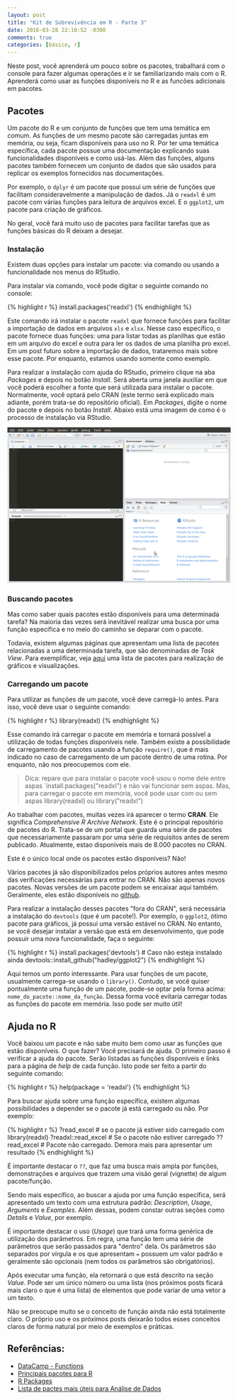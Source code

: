 ```yaml
---
layout: post
title: "Kit de Sobrevivência em R - Parte 3"
date: 2016-03-28 22:10:52 -0300
comments: true
categories: [básico, r]
---
```



Neste post, você aprenderá um pouco sobre os pacotes, trabalhará com o console para fazer algumas operações e ir se familiarizando mais com o R. Aprenderá como usar as funções disponíveis no R e as funcões adicionais em pacotes.

<!-- More -->

## Pacotes

Um pacote do R e um conjunto de funções que tem uma temática em comum. As funções de um mesmo pacote são carregadas juntas em memória, ou seja, ficam disponíveis para uso no R. Por ter uma temática específica, cada pacote possue uma documentação explicando suas funcionalidades disponíveis e como usá-las. Além das funções, alguns pacotes também fornecem um conjunto de dados que são usados para replicar os exemplos fornecidos nas documentações.

Por exemplo, o `dplyr` é um pacote que possui um série de funções que facilitam consideravelmente a manipulação de dados. Já o `readxl` é um pacote com várias funções para leitura de arquivos excel. E o `ggplot2`, um pacote para criação de gráficos.

No geral, você fará muito uso de pacotes para facilitar tarefas que as funções básicas do R deixam a desejar.

### Instalação

Existem duas opções para instalar um pacote: via comando ou usando a funcionalidade nos menus do RStudio.

Para instalar via comando, você pode digitar o seguinte comando no console:


{% highlight r %}
install.packages('readxl')
{% endhighlight %}

Este comando irá instalar o pacote `readxl` que fornece funções para facilitar a importação de dados em arquivos `xls` e `xlsx`. Nesse caso específico, o pacote fornece duas funções: uma para listar todas as planilhas que estão em um arquivo do excel e outra para ler os dados de uma planilha pro excel. Em um post futuro sobre a importação de dados, trataremos mais sobre esse pacote. Por enquanto, estamos usando somente como exemplo.

Para realizar a instalação com ajuda do RStudio, primeiro clique na aba _Packages_ e depois no botão _Install_. Será aberta uma janela auxiliar em que você poderá escolher a fonte que será utilizada para instalar o pacote. Normalmente, você optará pelo CRAN (este termo será explicado mais adiante, porém trata-se do repositório oficial). Em _Packages_, digite o nome do pacote e depois no botão _Install_. Abaixo está uma imagem de como é o processo de instalação via RStudio.

![alt Instalação de Pacote](/images/install_package.gif "Instalação de Pacote")

### Buscando pacotes

Mas como saber quais pacotes estão disponíveis para uma determinada tarefa? Na maioria das vezes será inevitável realizar uma busca por uma função específica e no meio do caminho se deparar com o pacote. 

Todavia, existem algumas páginas que apresentam uma lista de pacotes relacionadas a uma determinada tarefa, que são denominadas de _Task View_. Para exemplificar, veja [aqui](https://cran.r-project.org/web/views/Graphics.html) uma lista de pacotes para realização de gráficos e visualizações. 


### Carregando um pacote

Para utilizar as funções de um pacote, você deve carregá-lo antes. Para isso, você deve usar o seguinte comando:

{% highlight r %}
library(readxl)
{% endhighlight %}

Esse comando irá carregar o pacote em memória e tornará possível a utilização de todas funções disponíveis nele. Também existe a possibilidade de carregamento de pacotes usando a função `require()`, que é mais indicado no caso de carregamento de um pacote dentro de uma rotina. Por enquanto, não nos preocupemos com ele.

>Dica: repare que para instalar o pacote você usou o nome dele entre aspas `install.packages("readxl") e não vai funcionar sem aspas. Mas, para carregar o pacote em memória, você pode usar com ou sem aspas library(readxl) ou library("readxl")

Ao trabalhar com pacotes, muitas vezes irá aparecer o termo **CRAN**. Ele significa _Comprehensive R Archive Network_. Este é o principal repositório de pacotes do R. Trata-se de um portal que guarda uma série de pacotes que necessariamente passaram por uma série de requisitos antes de serem publicado. Atualmente, estao disponiveis mais de 8.000 pacotes no CRAN. 

Este é o único local onde os pacotes estão disponíveis? Não! 

Vários pacotes já são disponibilizados pelos próprios autores antes mesmo das verificações necessárias para entrar no CRAN. Não são apenas novos pacotes. Novas versões de um pacote podem se encaixar aqui também. Geralmente, eles estão disponíveis no [github](https://pt.wikipedia.org/wiki/GitHub). 

Para realizar a instalação desses pacotes "fora do CRAN", será necessária a instalação do `devtools` (que é um pacote!). Por exemplo, o `ggplot2`, ótimo pacote para gráficos, já possui uma versão estável no CRAN. No entanto, se você desejar instalar a versão que está em desenvolvimento, que pode possuir uma nova funcionalidade, faça o seguinte:

{% highlight r %}
install.packages('devtools') # Caso não esteja instalado ainda
devtools::install_github("hadley/ggplot2")
{% endhighlight %}

Aqui temos um ponto interessante. Para usar funções de um pacote, usualmente carrega-se usando o `library()`. Contudo, se você quiser pontualmente uma função de um pacote, pode-se optar pela forma acima: `nome_do_pacote::nome_da_função`. Dessa forma você evitaria carregar todas as funções do pacote em memória. Isso pode ser muito útil!

## Ajuda no R

Você baixou um pacote e não sabe muito bem como usar as funções que estão disponíveis. O que fazer? Você precisará de ajuda. O primeiro passo é verificar a ajuda do pacote. Serão listadas as funções disponíveis e links para a página de _help_ de cada função. Isto pode ser feito a partir do seguinte comando:


{% highlight r %}
help(package = 'readxl')
{% endhighlight %}

Para buscar ajuda sobre uma função específica, existem algumas possibilidades a depender se o pacote já está carregado ou não. Por exemplo:


{% highlight r %}
?read_excel # se o pacote já estiver sido carregado com library(readxl)
?readxl::read_excel # Se o pacote não estiver carregado
??read_excel  # Pacote não carregado. Demora mais para apresentar um resultado
{% endhighlight %}

É importante destacar o `??`, que faz uma busca mais ampla por funções, demonstrações e arquivos que trazem uma visão geral (vignette) de algum pacote/função.

Sendo mais específico, ao buscar a ajuda por uma função específica, será apresentado um texto com uma estrutura padrão: _Description_, _Usage_, _Arguments_ e _Examples_. Além dessas, podem constar outras seções como _Details_ e _Value_, por exemplo. 

É importante destacar o uso (_Usage_) que trará uma forma genérica de utilização dos parâmetros. Em regra, uma função tem uma série de parâmetros que serão passados para "dentro" dela. Os parâmetros são separados por vírgula e os que apresentam `=` possuem um valor padrão e geralmente são opcionais (nem todos os parâmetros são obrigatórios). 

Após executar uma função, ela retornará o que está descrito na seção _Value_. Pode ser um único número ou uma lista (nos próximos posts ficará mais claro o que é uma lista) de elementos que pode variar de uma vetor a um texto.

Não se preocupe muito se o conceito de função ainda não está totalmente claro. O próprio uso e os próximos posts deixarão todos esses conceitos claros de forma natural por meio de exemplos e práticas. 

## Referências:
* [DataCamp - Functions](https://www.datacamp.com/community/tutorials/functions-in-r-a-tutorial)
* [Principais pacotes para R](https://www.rstudio.com/products/rpackages/)
* [R Packages](http://r-pkgs.had.co.nz/)
* [Lista de pactes mais úteis para Análise de Dados](http://www.analyticsvidhya.com/blog/2015/08/list-r-packages-data-analysis/)
